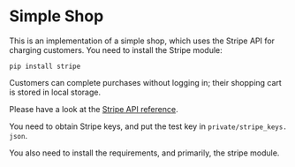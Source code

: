 # Simple Shop

This is an implementation of a simple shop, which uses the Stripe API for 
charging customers.  You need to install the Stripe module: 

    pip install stripe

Customers can complete purchases without logging in; their shopping cart is 
stored in local storage. 

Please have a look at the [Stripe API reference](https://stripe.com/docs/api). 

You need to obtain Stripe keys, and put the test key in `private/stripe_keys.
json`. 

You also need to install the requirements, and primarily, the stripe module. 
